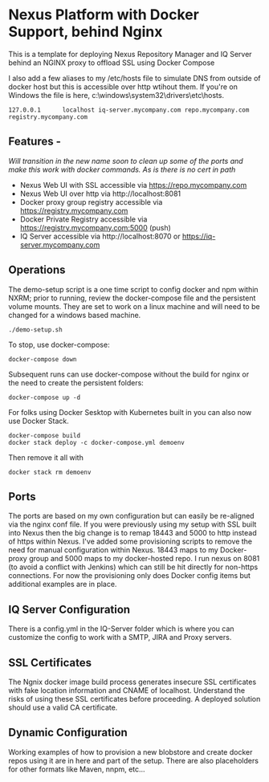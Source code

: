 # Nexus Platform with Docker Support, behind Nginx

This is a template for deploying Nexus Repository Manager and IQ Server behind an NGINX proxy to offload SSL using Docker Compose

I also add a few aliases to my /etc/hosts file to simulate DNS from outside of docker host but this is accessible over http wtihout them. If you're on Windows the file is here, c:\windows\system32\drivers\etc\hosts.

```
127.0.0.1      localhost iq-server.mycompany.com repo.mycompany.com registry.mycompany.com
```

## Features - 
*Will transition in the new name soon to clean up some of the ports and make this work with docker commands. As is there is no cert in path*

- Nexus Web UI with SSL accessible via https://repo.mycompany.com
- Nexus Web UI over http via http://localhost:8081
- Docker proxy group registry accessible via https://registry.mycompany.com
- Docker Private Registry accessible via https://registry.mycompany.com:5000  (push)
- IQ Server accessible via http://localhost:8070 or https://iq-server.mycompany.com

## Operations

The demo-setup script is a one time script to config docker and npm within NXRM; prior to running, review the docker-compose file and the persistent volume mounts. They are set to work on a linux machine and will need to be changed for a windows based machine.
```
./demo-setup.sh
```

To stop, use docker-compose:

```
docker-compose down
```

Subsequent runs can use docker-compose without the build for nginx or the need to create the persistent folders:

```
docker-compose up -d
```

For folks using Docker Sesktop with Kubernetes built in you can also now use Docker Stack.

```
docker-compose build
docker stack deploy -c docker-compose.yml demoenv
```

Then remove it all with

```
docker stack rm demoenv
```

## Ports

The ports are based on my own configuration but can easily be re-aligned via the nginx conf file. If you were previously using my setup with SSL built into Nexus then the big change is to remap 18443 and 5000 to http instead of https within Nexus. I've added some provisioning scripts to remove the need for manual configuration within Nexus. 18443 maps to my Docker-proxy group and 5000 maps to my docker-hosted repo. I run nexus on 8081 (to avoid a conflict with Jenkins) which can still be hit directly for non-https connections. For now the provisioning only does Docker config items but additional examples are in place.

## IQ Server Configuration

There is a config.yml in the IQ-Server folder which is where you can customize the config to work with a SMTP, JIRA and Proxy servers.

## SSL Certificates

The Ngnix docker image build process generates insecure SSL certificates with fake location information and CNAME of localhost. Understand the risks of using these SSL certificates before proceeding. A deployed solution should use a valid CA certificate.


## Dynamic Configuration

Working examples of how to provision a new blobstore and create docker repos using it are in here and part of the setup. There are also placeholders for other formats like Maven, nnpm, etc...
